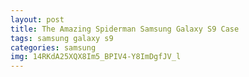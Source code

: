 ```yaml
---
layout: post
title: The Amazing Spiderman Samsung Galaxy S9 Case
tags: samsung galaxy s9
categories: samsung
img: 14RKdA25XQX8Im5_BPIV4-Y8ImDgfJV_l
---
```

